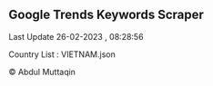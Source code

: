 

## Google Trends Keywords Scraper 
 
Last Update 26-02-2023 , 08:28:56

Country List :
VIETNAM.json



© Abdul Muttaqin 
